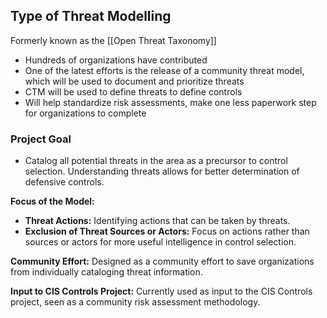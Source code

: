 
## Type of Threat Modelling 
Formerly known as the [[Open Threat Taxonomy]]
- Hundreds of organizations have contributed
- One of the latest efforts is the release of a community threat model, which will be used to document and prioritize threats
- CTM will be used to define threats to define controls
- Will help standardize risk assessments, make one less paperwork step for organizations to complete

### Project Goal 

- Catalog all potential threats in the area as a precursor to control selection. Understanding threats allows for better determination of defensive controls.

**Focus of the Model:** 
- **Threat Actions:** Identifying actions that can be taken by threats.
- **Exclusion of Threat Sources or Actors:** Focus on actions rather than sources or actors for more useful intelligence in control selection.

**Community Effort:** Designed as a community effort to save organizations from individually cataloging threat information.

**Input to CIS Controls Project:** Currently used as input to the CIS Controls project, seen as a community risk assessment methodology.